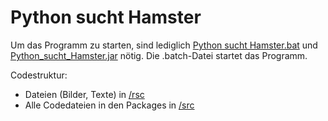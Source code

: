 # Python sucht Hamster
Um das Programm zu starten, sind lediglich [Python sucht Hamster.bat](https://github.com/NathanRichmond/Python-sucht-Hamster/blob/master/Python%20sucht%20Hamster.bat) und [Python_sucht_Hamster.jar](https://github.com/NathanRichmond/Python-sucht-Hamster/blob/master/Python_sucht_Hamster.jar) nötig. Die .batch-Datei startet das Programm.

Codestruktur:
* Dateien (Bilder, Texte) in [/rsc](https://github.com/NathanRichmond/Python-sucht-Hamster/tree/master/Python%20sucht%20Hamster/rsc "Ordner /rsc in diesem Repository")
* Alle Codedateien in den Packages in [/src](https://github.com/NathanRichmond/Python-sucht-Hamster/tree/master/Python%20sucht%20Hamster/src "Ordner /src in diesem Repository") 
